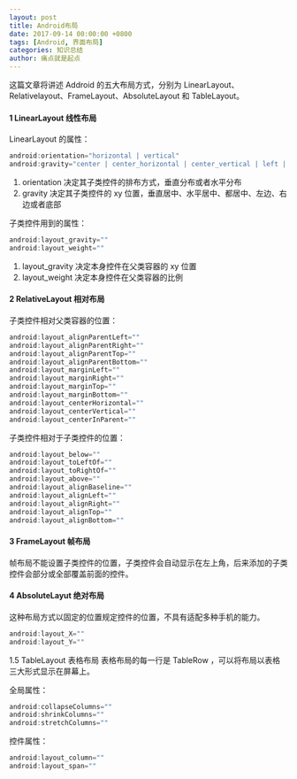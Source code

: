 ```yaml
---
layout: post
title: Android布局
date: 2017-09-14 00:00:00 +0800
tags: [Android, 界面布局]
categories: 知识总结
author: 痛点就是起点
---
```

这篇文章将讲述 Addroid 的五大布局方式，分别为 LinearLayout、Relativelayout、FrameLayout、AbsoluteLayout 和 TableLayout。

#### 1 LinearLayout 线性布局
LinearLayout 的属性：

```java
android:orientation="horizontal | vertical"
android:gravity="center | center_horizontal | center_vertical | left | right | bottom"
```

1. orientation 决定其子类控件的排布方式，垂直分布或者水平分布
2. gravity 决定其子类控件的 xy 位置，垂直居中、水平居中、都居中、左边、右边或者底部

子类控件用到的属性：

```java
android:layout_gravity=""
android:layout_weight=""
```

1. layout_gravity 决定本身控件在父类容器的 xy 位置
2. layout_weight 决定本身控件在父类容器的比例

#### 2 RelativeLayout 相对布局
子类控件相对父类容器的位置：

```java
android:layout_alignParentLeft=""
android:layout_alignParentRight=""
android:layout_alignParentTop=""
android:layout_alignParentBottom=""
android:layout_marginLeft=""
android:layout_marginRight=""
android:layout_marginTop=""
android:layout_marginBottom=""
android:layout_centerHorizontal=""
android:layout_centerVertical=""
android:layout_centerInParent=""
```

子类控件相对于子类控件的位置：

```java
android:layout_below=""
android:layout_toLeftOf=""
android:layout_toRightOf=""
android:layout_above=""
android:layout_alignBaseline=""
android:layout_alignLeft=""
android:layout_alignRight=""
android:layout_alignTop=""
android:layout_alignBottom=""
```

#### 3 FrameLayout 帧布局
帧布局不能设置子类控件的位置，子类控件会自动显示在左上角，后来添加的子类控件会部分或全部覆盖前面的控件。

#### 4 AbsoluteLayut 绝对布局
这种布局方式以固定的位置规定控件的位置，不具有适配多种手机的能力。

```java
android:layout_X=""
android:layout_Y=""
```

1.5 TableLayout 表格布局
表格布局的每一行是 TableRow ，可以将布局以表格三大形式显示在屏幕上。

全局属性：

```java
android:collapseColumns=""
android:shrinkColumns=""
android:stretchColumns=""
```

控件属性：

```java
android:layout_column=""
android:layout_span=""
```
